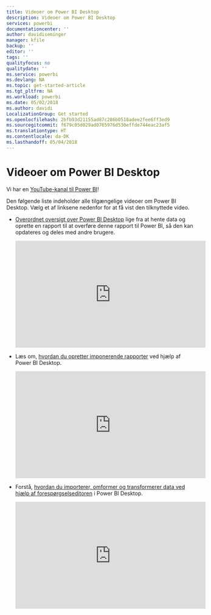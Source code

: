 ```yaml
---
title: Videoer om Power BI Desktop
description: Videoer om Power BI Desktop
services: powerbi
documentationcenter: ''
author: davidiseminger
manager: kfile
backup: ''
editor: ''
tags: ''
qualityfocus: no
qualitydate: ''
ms.service: powerbi
ms.devlang: NA
ms.topic: get-started-article
ms.tgt_pltfrm: NA
ms.workload: powerbi
ms.date: 05/02/2018
ms.author: davidi
LocalizationGroup: Get started
ms.openlocfilehash: 2bfb93d21155ad87c286b0518adee2fee6ff3ed9
ms.sourcegitcommit: f679c05d029ad0765976d530effde744eac23af5
ms.translationtype: HT
ms.contentlocale: da-DK
ms.lasthandoff: 05/04/2018
---
```

# <a name="power-bi-desktop-videos"></a>Videoer om Power BI Desktop
Vi har en [YouTube-kanal til Power BI](http://www.youtube.com/playlist?list=PL1N57mwBHtN2q1WbU5O29rrn_A0lkVv9p)!

Den følgende liste indeholder alle tilgængelige videoer om Power BI Desktop. Vælg et af linksene nedenfor for at få vist den tilknyttede video.

- [Overordnet oversigt over Power BI Desktop](https://www.youtube.com/watch?v=Qgam9M8I0xA) lige fra at hente data og oprette en rapport til at overføre denne rapport til Power BI, så den kan opdateres og deles med andre brugere.  
  
  <iframe width="500" height="281" src="https://www.youtube.com/embed/Qgam9M8I0xA" frameborder="0" allowfullscreen></iframe> 
  
- Læs om, [hvordan du opretter imponerende rapporter](https://www.youtube.com/watch?v=ByIUx-HmQbw) ved hjælp af Power BI Desktop.
  
  <iframe width="500" height="281" src="https://www.youtube.com/embed/IMAsitQ2cAc" frameborder="0" allowfullscreen></iframe>  
  
- Forstå, [hvordan du importerer, omformer og transformerer data ved hjælp af forespørgselseditoren](https://www.youtube.com/watch?v=ByIUx-HmQbw) i Power BI Desktop.
  
  <iframe width="500" height="281" src="https://www.youtube.com/embed/ByIUx-HmQbw" frameborder="0" allowfullscreen></iframe>

